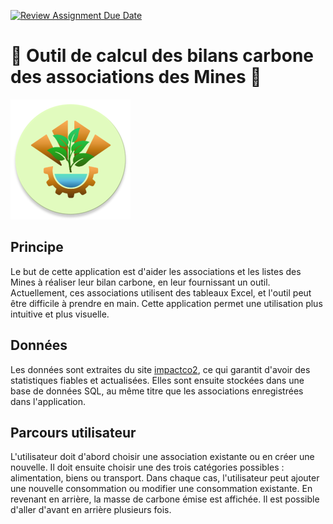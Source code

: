 [![Review Assignment Due Date](https://classroom.github.com/assets/deadline-readme-button-22041afd0340ce965d47ae6ef1cefeee28c7c493a6346c4f15d667ab976d596c.svg)](https://classroom.github.com/a/-_7sDBqi)
# 🌿 Outil de calcul des bilans carbone des associations des Mines 🌿

![](app/src/main/res/mipmap-xxxhdpi/ic_launcher_round.webp)

## Principe

Le but de cette application est d'aider les associations et les listes des Mines à réaliser leur bilan carbone, en leur fournissant un outil.
Actuellement, ces associations utilisent des tableaux Excel, et l'outil peut être difficile à prendre en main.
Cette application permet une utilisation plus intuitive et plus visuelle.

## Données

Les données sont extraites du site [impactco2](https://impactco2.fr), ce qui garantit d'avoir des statistiques fiables et actualisées.
Elles sont ensuite stockées dans une base de données SQL, au même titre que les associations enregistrées dans l'application.

## Parcours utilisateur

L'utilisateur doit d'abord choisir une association existante ou en créer une nouvelle.
Il doit ensuite choisir une des trois catégories possibles : alimentation, biens ou transport.
Dans chaque cas, l'utilisateur peut ajouter une nouvelle consommation ou modifier une consommation existante.
En revenant en arrière, la masse de carbone émise est affichée.
Il est possible d'aller d'avant en arrière plusieurs fois.
